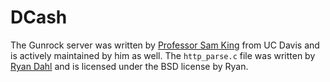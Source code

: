 # DCash

The Gunrock server was written by [Professor Sam King](https://bob.cs.ucdavis.edu) from UC Davis and is actively maintained by him as well. 
The `http_parse.c` file was written by [Ryan Dahl](https://github.com/ry) and is licensed under the BSD license by Ryan.
